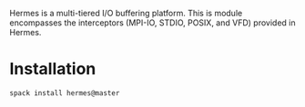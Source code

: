 Hermes is a multi-tiered I/O buffering platform. This is module encompasses the
interceptors (MPI-IO, STDIO, POSIX, and VFD) provided in Hermes.

# Installation

```bash
spack install hermes@master
```
